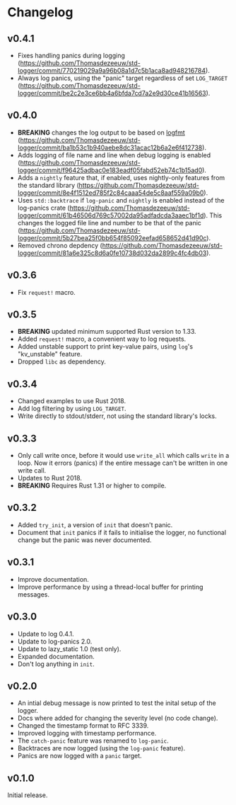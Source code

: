 # Changelog

## v0.4.1

* Fixes handling panics during logging
  (https://github.com/Thomasdezeeuw/std-logger/commit/770219029a9a96b08a1d7c5b1aca8ad948216784).
* Always log panics, using the "panic" target regardless of set `LOG_TARGET`
  (https://github.com/Thomasdezeeuw/std-logger/commit/be2c2e3ce6bb4a6bfda7cd7a2e9d30ce41b16563).

## v0.4.0

* **BREAKING** changes the log output to be based on [logfmt]
  (https://github.com/Thomasdezeeuw/std-logger/commit/ba1b53c1b940aebe8dc31acac12b6a2e6f412738).
* Adds logging of file name and line when debug logging is enabled
  (https://github.com/Thomasdezeeuw/std-logger/commit/f96425adbac0e183eadf05fabd52eb74c1b15ad0).
* Adds a `nightly` feature that, if enabled, uses nightly-only features from the
  standard library
  (https://github.com/Thomasdezeeuw/std-logger/commit/8e4f1512ed785f2c84caaa54de5c8aaf559a09b0).
* Uses `std::backtrace` if `log-panic` and `nightly` is enabled instead of the
  log-panics crate
  (https://github.com/Thomasdezeeuw/std-logger/commit/61b46506d769c57002da95adfadcda3aaec1bf1d).
  This changes the logged file line and number to be that of the panic
  (https://github.com/Thomasdezeeuw/std-logger/commit/5b27bea25f0bb654f85092eefad658652d41d90c).
* Removed chrono depdency
  (https://github.com/Thomasdezeeuw/std-logger/commit/81a6e325c8d6a0fe10738d032da2899c4fc4db03).

[logfmt]: https://www.brandur.org/logfmt

## v0.3.6

* Fix `request!` macro.

## v0.3.5

* **BREAKING** updated minimum supported Rust version to 1.33.
* Added `request!` macro, a convenient way to log requests.
* Added unstable support to print key-value pairs, using `log`'s "kv_unstable"
  feature.
* Dropped `libc` as dependency.

## v0.3.4

* Changed examples to use Rust 2018.
* Add log filtering by using `LOG_TARGET`.
* Write directly to stdout/stderr, not using the standard library's locks.

## v0.3.3

* Only call write once, before it would use `write_all` which calls `write` in
  a loop. Now it errors (panics) if the entire message can't be written in one
  write call.
* Updates to Rust 2018.
* **BREAKING** Requires Rust 1.31 or higher to compile.

## v0.3.2

* Added `try_init`, a version of `init` that doesn't panic.
* Document that `init` panics if it fails to initialise the logger, no
  functional change but the panic was never documented.

## v0.3.1

* Improve documentation.
* Improve performance by using a thread-local buffer for printing messages.

## v0.3.0

* Update to log 0.4.1.
* Update to log-panics 2.0.
* Update to lazy_static 1.0 (test only).
* Expanded documentation.
* Don't log anything in `init`.

## v0.2.0

* An intial debug message is now printed to test the inital setup of the logger.
* Docs where added for changing the severity level (no code change).
* Changed the timestamp format to RFC 3339.
* Improved logging with timestamp performance.
* The `catch-panic` feature was renamed to `log-panic`.
* Backtraces are now logged (using the `log-panic` feature).
* Panics are now logged with a `panic` target.

## v0.1.0

Initial release.
